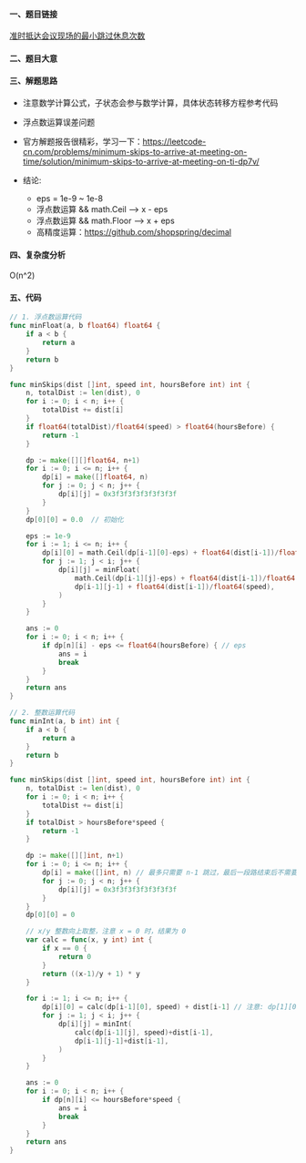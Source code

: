#### 一、题目链接
[准时抵达会议现场的最小跳过休息次数](https://leetcode-cn.com/problems/minimum-skips-to-arrive-at-meeting-on-time/)

#### 二、题目大意

#### 三、解题思路
- 注意数学计算公式，子状态会参与数学计算，具体状态转移方程参考代码
- 浮点数运算误差问题
- 官方解题报告很精彩，学习一下：https://leetcode-cn.com/problems/minimum-skips-to-arrive-at-meeting-on-time/solution/minimum-skips-to-arrive-at-meeting-on-ti-dp7v/

- 结论:
  - eps = 1e-9 ~ 1e-8
  - 浮点数运算 && math.Ceil --> x - eps
  - 浮点数运算 && math.Floor --> x + eps
  - 高精度运算：https://github.com/shopspring/decimal

#### 四、复杂度分析
O(n^2)

#### 五、代码
```go
// 1. 浮点数运算代码
func minFloat(a, b float64) float64 {
    if a < b {
        return a
    }
    return b
}

func minSkips(dist []int, speed int, hoursBefore int) int {
    n, totalDist := len(dist), 0
    for i := 0; i < n; i++ {
        totalDist += dist[i]
    }
    if float64(totalDist)/float64(speed) > float64(hoursBefore) {
        return -1
    }

    dp := make([][]float64, n+1)
    for i := 0; i <= n; i++ {
        dp[i] = make([]float64, n)
        for j := 0; j < n; j++ {
            dp[i][j] = 0x3f3f3f3f3f3f3f3f
        }
    }
    dp[0][0] = 0.0  // 初始化

    eps := 1e-9
    for i := 1; i <= n; i++ {
        dp[i][0] = math.Ceil(dp[i-1][0]-eps) + float64(dist[i-1])/float64(speed) // eps
        for j := 1; j < i; j++ {
            dp[i][j] = minFloat(
                math.Ceil(dp[i-1][j]-eps) + float64(dist[i-1])/float64(speed),  // eps
                dp[i-1][j-1] + float64(dist[i-1])/float64(speed),
            )
        }
    }

    ans := 0
    for i := 0; i < n; i++ {
        if dp[n][i] - eps <= float64(hoursBefore) { // eps
            ans = i
            break
        }
    }
    return ans
}
```

```go
// 2. 整数运算代码
func minInt(a, b int) int {
	if a < b {
		return a
	}
	return b
}

func minSkips(dist []int, speed int, hoursBefore int) int {
	n, totalDist := len(dist), 0
	for i := 0; i < n; i++ {
		totalDist += dist[i]
	}
	if totalDist > hoursBefore*speed {
		return -1
	}

	dp := make([][]int, n+1)
	for i := 0; i <= n; i++ {
		dp[i] = make([]int, n) // 最多只需要 n-1 跳过，最后一段路结束后不需要跳过
		for j := 0; j < n; j++ {
			dp[i][j] = 0x3f3f3f3f3f3f3f3f
		}
	}
	dp[0][0] = 0

	// x/y 整数向上取整，注意 x = 0 时，结果为 0
	var calc = func(x, y int) int {
		if x == 0 {
			return 0
		}
		return ((x-1)/y + 1) * y
	}

	for i := 1; i <= n; i++ {
		dp[i][0] = calc(dp[i-1][0], speed) + dist[i-1] // 注意: dp[1][0] = 0 + dist[0]
		for j := 1; j < i; j++ {
			dp[i][j] = minInt(
				calc(dp[i-1][j], speed)+dist[i-1],
				dp[i-1][j-1]+dist[i-1],
			)
		}
	}

	ans := 0
	for i := 0; i < n; i++ {
		if dp[n][i] <= hoursBefore*speed {
			ans = i
			break
		}
	}
	return ans
}
```